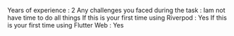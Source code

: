 
Years of experience : 2
Any challenges you faced during the task : Iam not have time to do all things
If this is your first time using Riverpod : Yes
If this is your first time using Flutter Web : Yes
